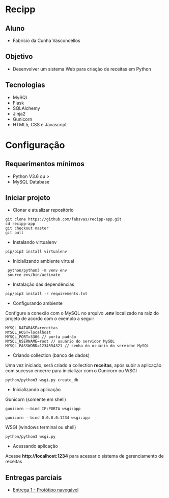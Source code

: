 # Recipp 

## Aluno
- Fabrício da Cunha Vasconcellos

## Objetivo
- Desenvolver um sistema Web para criação de receitas em Python

## Tecnologias
- MySQL
- Flask
- SQLAlchemy
- Jinja2
- Gunicorn
- HTML5, CSS e Javascript

# Configuração

## Requerimentos mínimos
- Python V3.6 ou >
- MySQL Database

## Iniciar projeto
- Clonar e atualizar repositório
```
git clone https://github.com/fabsvas/recipp-app.git
cd recipp-app
git checkout master
git pull
```

- Instalando virtualenv
```
pip/pip3 install virtualenv
```

- Inicializando ambiente virtual
```
 python/python3 -m venv env
 source env/bin/activate
```

- Instalação das dependências
```
pip/pip3 install -r requirements.txt
```

- Configurando ambiente

Configure a conexão com o MySQL no arquivo **.env** localizado na raiz do projeto de acordo com o exemplo a seguir
```
MYSQL_DATABASE=receitas
MYSQL_HOST=localhost
MYSQL_PORT=3306 // porta padrão
MYSQL_USERNAME=root // usuário do servidor MySQL
MYSQL_PASSWORD=1234554321 // senha do usuário do servidor MySQL
```

- Criando collection (banco de dados)

Uma vez iniciado, será criado a collection **receitas**, após subir a aplicação com sucesso encerre para inicializar com o Gunicorn ou WSGI
```
python/python3 wsgi.py create_db
```

- Inicializando aplicação

Gunicorn (somente em shell)
```
gunicorn --bind IP:PORTA wsgi:app

gunicorn --bind 0.0.0.0:1234 wsgi:app
```

WSGI (windows terminal ou shell)
```
python/python3 wsgi.py
```

- Acessando aplicação

Acesse **http://localhost:1234** para acessar o sistema de gerenciamento de receitas

## Entregas parciais

- [Entrega 1 - Protótipo navegável](https://youtu.be/KG1fHToLZtw)
